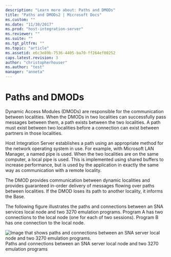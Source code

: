 ```yaml
---
description: "Learn more about: Paths and DMODs"
title: "Paths and DMODs2 | Microsoft Docs"
ms.custom: ""
ms.date: "11/30/2017"
ms.prod: "host-integration-server"
ms.reviewer: ""
ms.suite: ""
ms.tgt_pltfrm: ""
ms.topic: "article"
ms.assetid: e6c3e89b-7536-4405-ba70-ff264ef00252
caps.latest.revision: 3
author: "christopherhouser"
ms.author: "test"
manager: "anneta"
---
```

# Paths and DMODs
Dynamic Access Modules (DMODs) are responsible for the communication between localities. When the DMODs in two localities can successfully pass messages between them, a path exists between the two localities. A path must exist between two localities before a connection can exist between partners in those localities.  
  
 Host Integration Server establishes a path using an appropriate method for the network operating system in use. For example, with Microsoft LAN Manager, a named pipe is used. When the two localities are on the same computer, a local pipe is used. This is implemented using shared buffers to increase performance, but is used by the application in exactly the same way as communication with a remote locality.  
  
 The DMOD provides communication between dynamic localities and provides guaranteed in-order delivery of messages flowing over paths between localities. If the DMOD loses its path to another locality, it informs the Base.  
  
 The following figure illustrates the paths and connections between an SNA services local node and two 3270 emulation programs. Program A has two connections to the local node (one for each of two sessions). Program B has one connection to the local node.  
  
 ![Image that shows paths and connections between an SNA server local node and two 3270 emulation programs.](../core/media/his-32701c.gif "his_32701c")  
Paths and connections between an SNA server local node and two 3270 emulation programs
